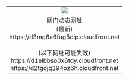 ﻿<table>
  <tr></tr>
  <tr><td colspan=2 align=center><img src="https://d3mg6a6fug5dip.cloudfront.net/Up/oGate.jpg" /></td></tr>
  <tr><td colspan=2 align=center>网门动态网址<br/>(最新)
<br>https://d3mg6a6fug5dip.cloudfront.net
<br/><br/>(以下网址可能失效)
<br>https://d1elbbso0x6tdy.cloudfront.net
<br>https://d2tgojq194oz6h.cloudfront.net
    </td>
  </tr>
</table>
